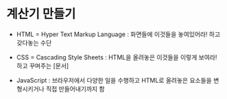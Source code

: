 # 계산기 만들기
- HTML = Hyper Text Markup Language
: 화면들에 이것들을 놓여있어라! 하고 갖다놓는 수단

- CSS = Cascading Style Sheets
: HTML을 올려놓은 이것들을 이렇게 보여라! 하고 꾸며주는 [문서]

- JavaScript
: 브라우저에서 다양한 일을 수행하고 HTML로 올려놓은 요소들을 변형시키거나 직접 만들어내기까지 함
